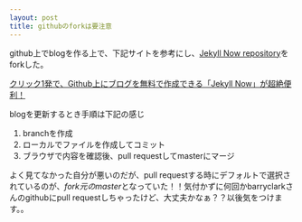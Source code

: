 ```yaml
---
layout: post
title: githubのforkは要注意
---
```


github上でblogを作る上で、下記サイトを参考にし、[Jekyll Now repository](https://github.com/barryclark/jekyll-now)をforkした。  

[クリック1発で、Github上にブログを無料で作成できる「Jekyll Now」が超絶便利！](http://plus.appgiga.jp/masatolan/2015/01/13/55047/)  

blogを更新するとき手順は下記の感じ  
1. branchを作成
2. ローカルでファイルを作成してコミット
3. ブラウザで内容を確認後、pull requestしてmasterにマージ

よく見てなかった自分が悪いのだが、pull requestする時にデフォルトで選択されているのが、*fork元のmaster*となっていた！！気付かずに何回かbarryclarkさんのgithubにpull requestしちゃったけど、大丈夫かなぁ？？以後気をつけます。。
